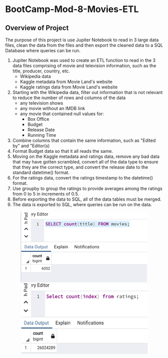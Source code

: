 # BootCamp-Mod-8-Movies-ETL
## Overview of Project
The purpose of this project is use Jupiter Notebook to read in 3 large data files, clean the data from the files and then export the cleaned data to a SQL Database where queries can be run.

1. Jupiter Notebook was used to create an ETL function to read in the 3 data files comprising of movie and television information, such as the title, producer, country, etc.
   - Wikipedia data
   - Kaggle metadata from Movie Land's website
   - Kaggle ratings data from Movie Land's website
2. Starting with the Wikipedia data, filter out information that is not relevant to reduce the number of rows and columns of the data
   - any television shows
   - any movie without an IMDB link
   - any movie that contained null values for:
     * Box Office
     * Budget
     * Release Date
     * Running Time
3. Combine columns that contain the same information, such as "Edited by" and "Editor(s)
4. Format Budget data so that it all reads the same.
5. Moving on the Kaggle metadata and ratings data, remove any bad data that may have gotten scrambled, convert all of the data type to ensure that they are the correct type, and convert the release date to the standard datetime() format.
6. For the ratings data, convert the ratings timestamp to the datetime() format.
7. Use groupby to group the ratings to provide averages among the ratings from 0 to 5 in increments of 0.5.
8. Before exporting the data to SQL, all of the data tables must be merged.
9. The data is exported to SQL, where queries can be run on the data.

<p align="center"><img src="https://github.com/M-Outlaw/BootCamp-Mod-8-Movies-ETL/blob/main/Graphics/movies_query.png" width="403" height="225"/>&nbsp;<img src="https://github.com/M-Outlaw/BootCamp-Mod-8-Movies-ETL/blob/main/Graphics/ratings_query.png" width="403" height="225"/></p>
